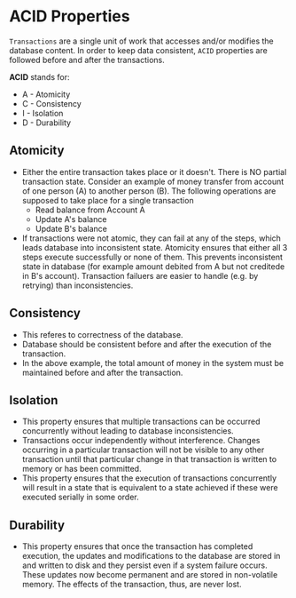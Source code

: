 # ACID Properties

`Transactions` are a single unit of work that accesses and/or modifies the database content. In order to keep data consistent, `ACID` properties are followed before and after the transactions.

**ACID** stands for:

- A - Atomicity
- C - Consistency
- I - Isolation
- D - Durability

## Atomicity

- Either the entire transaction takes place or it doesn't. There is NO partial transaction state. Consider an example of money transfer from account of one person (A) to another person (B). The following operations are supposed to take place for a single transaction
  - Read balance from Account A
  - Update A's balance
  - Update B's balance
- If transactions were not atomic, they can fail at any of the steps, which leads database into inconsistent state. Atomicity ensures that either all 3 steps execute successfully or none of them. This prevents inconsistent state in database (for example amount debited from A but not creditede in B's account). Transaction failuers are easier to handle (e.g. by retrying) than inconsistencies.

## Consistency

- This referes to correctness of the database.
- Database should be consistent before and after the execution of the transaction.
- In the above example, the total amount of money in the system must be maintained before and after the transaction.


## Isolation

- This property ensures that multiple transactions can be occurred concurrently without leading to database inconsistencies.
- Transactions occur independently without interference. Changes occurring in a particular transaction will not be visible to any other transaction until that particular change in that transaction is written to memory or has been committed.
- This property ensures that the execution of transactions concurrently will result in a state that is equivalent to a state achieved if these were executed serially in some order.

## Durability
- This property ensures that once the transaction has completed execution, the updates and modifications to the database are stored in and written to disk and they persist even if a system failure occurs. These updates now become permanent and are stored in non-volatile memory. The effects of the transaction, thus, are never lost.
